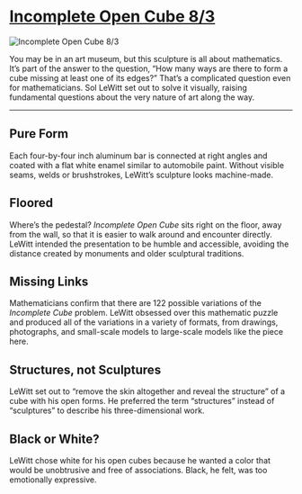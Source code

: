 # [Incomplete Open Cube 8/3](http://artsmia.github.io/griot/#/o/2210)
![Incomplete Open Cube 8/3](http://api.artsmia.org/images/2210/large.jpg)

You may be in an art museum, but this sculpture is all about mathematics. It’s part of the answer to the question, “How many ways are there to form a cube missing at least one of its edges?” That’s a complicated question even for mathematicians. Sol LeWitt set out to solve it visually, raising fundamental questions about the very nature of art along the way.

---

## Pure Form

Each four-by-four inch aluminum bar is connected at right angles and coated with a flat white enamel similar to automobile paint. Without visible seams, welds or brushstrokes, LeWitt’s sculpture looks machine-made.

## Floored

Where’s the pedestal? *Incomplete Open Cube* sits right on the floor, away from the wall, so that it is easier to walk around and encounter directly. LeWitt intended the presentation to be humble and accessible, avoiding the distance created by monuments and older sculptural traditions.

## Missing Links

Mathematicians confirm that there are 122 possible variations of the *Incomplete Cube* problem. LeWitt obsessed over this mathematic puzzle and produced all of the variations in a variety of formats, from drawings, photographs, and small-scale models to large-scale models like the piece here.

## Structures, not Sculptures

LeWitt set out to “remove the skin altogether and reveal the structure” of a cube with his open forms. He preferred the term “structures” instead of “sculptures” to describe his three-dimensional work.

## Black or White?

LeWitt chose white for his open cubes because he wanted a color that would be unobtrusive and free of associations. Black, he felt, was too emotionally expressive.
